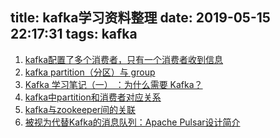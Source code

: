 title: kafka学习资料整理
date: 2019-05-15 22:17:31
tags: kafka
---

1. [kafka配置了多个消费者，只有一个消费者收到信息](https://www.oschina.net/question/196281_248633?sort=time)
2. [kafka partition（分区）与 group](https://www.cnblogs.com/liuwei6/p/6900686.html)
3. [Kafka 学习笔记（一） ：为什么需要 Kafka？](https://scala.cool/2018/03/learning-kafka-1/)
4. [kafka中partition和消费者对应关系](https://www.cnblogs.com/sa-dan/p/8080197.html)
5. [kafka与zookeeper间的关联](https://blog.csdn.net/nankiao/article/details/78553635)
6. [被视为代替Kafka的消息队列：Apache Pulsar设计简介](https://mp.weixin.qq.com/s/6mZRCyVlxRxyEIrhfB9gjg)
